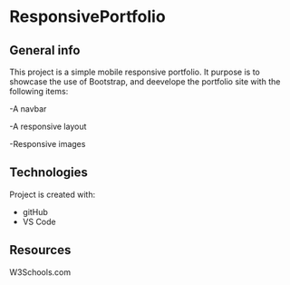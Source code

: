 # ResponsivePortfolio

## General info
This project is a simple mobile responsive portfolio. It purpose is to showcase the use of Bootstrap, and deevelope the portfolio site with the following items:

-A navbar

-A responsive layout

-Responsive images
	
## Technologies
Project is created with:
* gitHub
* VS Code
	
## Resources
W3Schools.com 
